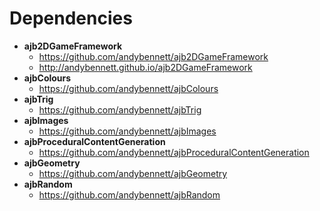 # Dependencies

* **ajb2DGameFramework**
    * https://github.com/andybennett/ajb2DGameFramework
    * http://andybennett.github.io/ajb2DGameFramework
* **ajbColours**
    * https://github.com/andybennett/ajbColours
* **ajbTrig**
    * https://github.com/andybennett/ajbTrig
* **ajbImages**
    * https://github.com/andybennett/ajbImages
* **ajbProceduralContentGeneration**
    * https://github.com/andybennett/ajbProceduralContentGeneration
* **ajbGeometry**
    * https://github.com/andybennett/ajbGeometry
* **ajbRandom**
    * https://github.com/andybennett/ajbRandom
